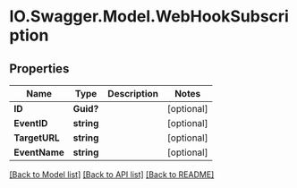 # IO.Swagger.Model.WebHookSubscription
## Properties

Name | Type | Description | Notes
------------ | ------------- | ------------- | -------------
**ID** | **Guid?** |  | [optional] 
**EventID** | **string** |  | [optional] 
**TargetURL** | **string** |  | [optional] 
**EventName** | **string** |  | [optional] 

[[Back to Model list]](../README.md#documentation-for-models) [[Back to API list]](../README.md#documentation-for-api-endpoints) [[Back to README]](../README.md)

